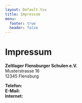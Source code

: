```yaml
---
layout: Default.tsx
title: Impressum
menu:
  footer: true
  header: false
---
```


# Impressum

**Zeltlager Flensburger Schulen e.V.**\
Musterstrasse 16\
12345 Flensburg

**Telefon:** \
**E-Mail:** \
**Internet:**
